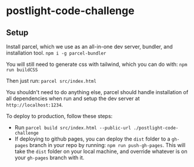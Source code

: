 # postlight-code-challenge

## Setup

Install parcel, which we use as an all-in-one dev server, bundler, and installation tool.
`npm i -g parcel-bundler`

You will still need to generate css with tailwind, which you can do with:
`npm run buildCSS`

Then just run:
`parcel src/index.html`

You shouldn't need to do anything else, parcel should handle installation of all dependencies when run and setup the dev server at `http://localhost:1234`.

To deploy to production, follow these steps:
- Run `parcel build src/index.html --public-url ./postlight-code-challenge`
- If deploying to github pages, you can deploy the `dist` folder to a `gh-pages` branch in your repo by running: `npm run push-gh-pages`. This will take the `dist` folder on your local machine, and override whatever is on your `gh-pages` branch with it.
